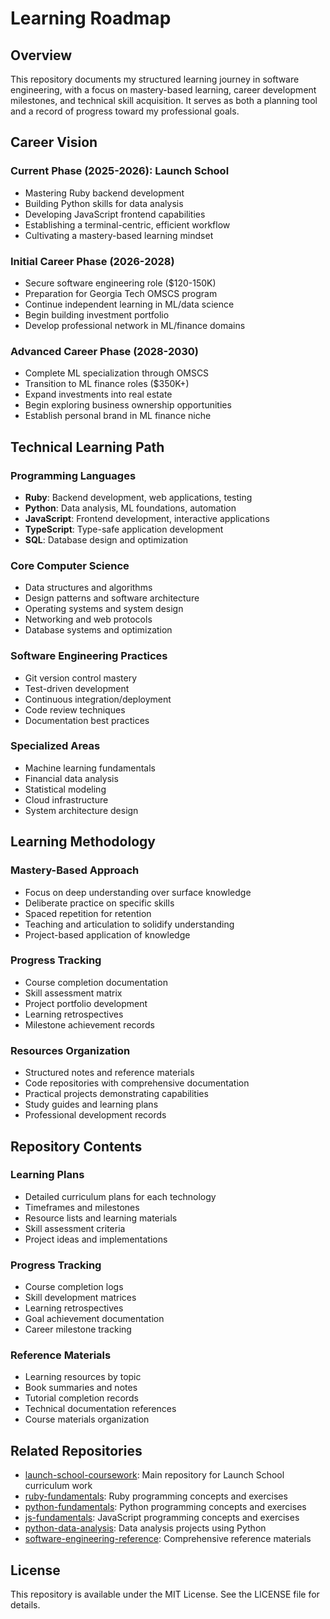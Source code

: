 # Learning Roadmap

## Overview
This repository documents my structured learning journey in software engineering, with a focus on mastery-based learning, career development milestones, and technical skill acquisition. It serves as both a planning tool and a record of progress toward my professional goals.

## Career Vision

### Current Phase (2025-2026): Launch School
- Mastering Ruby backend development
- Building Python skills for data analysis
- Developing JavaScript frontend capabilities
- Establishing a terminal-centric, efficient workflow
- Cultivating a mastery-based learning mindset

### Initial Career Phase (2026-2028)
- Secure software engineering role ($120-150K)
- Preparation for Georgia Tech OMSCS program
- Continue independent learning in ML/data science
- Begin building investment portfolio
- Develop professional network in ML/finance domains

### Advanced Career Phase (2028-2030)
- Complete ML specialization through OMSCS
- Transition to ML finance roles ($350K+)
- Expand investments into real estate
- Begin exploring business ownership opportunities
- Establish personal brand in ML finance niche

## Technical Learning Path

### Programming Languages
- **Ruby**: Backend development, web applications, testing
- **Python**: Data analysis, ML foundations, automation
- **JavaScript**: Frontend development, interactive applications
- **TypeScript**: Type-safe application development
- **SQL**: Database design and optimization

### Core Computer Science
- Data structures and algorithms
- Design patterns and software architecture
- Operating systems and system design
- Networking and web protocols
- Database systems and optimization

### Software Engineering Practices
- Git version control mastery
- Test-driven development
- Continuous integration/deployment
- Code review techniques
- Documentation best practices

### Specialized Areas
- Machine learning fundamentals
- Financial data analysis
- Statistical modeling
- Cloud infrastructure
- System architecture design

## Learning Methodology

### Mastery-Based Approach
- Focus on deep understanding over surface knowledge
- Deliberate practice on specific skills
- Spaced repetition for retention
- Teaching and articulation to solidify understanding
- Project-based application of knowledge

### Progress Tracking
- Course completion documentation
- Skill assessment matrix
- Project portfolio development
- Learning retrospectives
- Milestone achievement records

### Resources Organization
- Structured notes and reference materials
- Code repositories with comprehensive documentation
- Practical projects demonstrating capabilities
- Study guides and learning plans
- Professional development records

## Repository Contents

### Learning Plans
- Detailed curriculum plans for each technology
- Timeframes and milestones
- Resource lists and learning materials
- Skill assessment criteria
- Project ideas and implementations

### Progress Tracking
- Course completion logs
- Skill development matrices
- Learning retrospectives
- Goal achievement documentation
- Career milestone tracking

### Reference Materials
- Learning resources by topic
- Book summaries and notes
- Tutorial completion records
- Technical documentation references
- Course materials organization

## Related Repositories
- [launch-school-coursework](https://github.com/joshuamichaelhall/launch-school-coursework): Main repository for Launch School curriculum work
- [ruby-fundamentals](https://github.com/joshuamichaelhall/ruby-fundamentals): Ruby programming concepts and exercises
- [python-fundamentals](https://github.com/joshuamichaelhall/python-fundamentals): Python programming concepts and exercises
- [js-fundamentals](https://github.com/joshuamichaelhall/js-fundamentals): JavaScript programming concepts and exercises
- [python-data-analysis](https://github.com/joshuamichaelhall/python-data-analysis): Data analysis projects using Python
- [software-engineering-reference](https://github.com/joshuamichaelhall/software-engineering-reference): Comprehensive reference materials

## License
This repository is available under the MIT License. See the LICENSE file for details.
